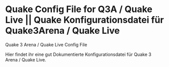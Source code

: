 # Quake Config File for Q3A / Quake Live || Quake Konfigurationsdatei für Quake3Arena / Quake Live
Quake 3 Arena / Quake Live Config File

Hier findet ihr eine gut Dokumentierte Konfigurationsdatei für Quake 3 Arena / Quake Live. 
